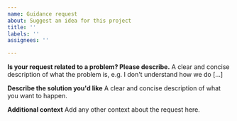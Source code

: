 ```yaml
---
name: Guidance request
about: Suggest an idea for this project
title: ''
labels: ''
assignees: ''

---
```


**Is your request related to a problem? Please describe.**
A clear and concise description of what the problem is, e.g. I don't understand how we do [...]

**Describe the solution you'd like**
A clear and concise description of what you want to happen.

**Additional context**
Add any other context about the request here.
